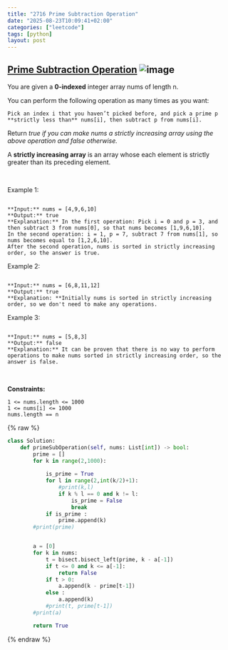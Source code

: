```yaml
---
title: "2716 Prime Subtraction Operation"
date: "2025-08-23T10:09:41+02:00"
categories: ["leetcode"]
tags: [python]
layout: post
---
```


## [Prime Subtraction Operation](https://leetcode.com/problems/prime-subtraction-operation) ![image](https://img.shields.io/badge/Difficulty-Medium-orange)

You are given a **0-indexed** integer array nums of length n.

You can perform the following operation as many times as you want:

	Pick an index i that you haven’t picked before, and pick a prime p **strictly less than** nums[i], then subtract p from nums[i].

Return *true if you can make nums a strictly increasing array using the above operation and false otherwise.*

A **strictly increasing array** is an array whose each element is strictly greater than its preceding element.

 

Example 1:

```

**Input:** nums = [4,9,6,10]
**Output:** true
**Explanation:** In the first operation: Pick i = 0 and p = 3, and then subtract 3 from nums[0], so that nums becomes [1,9,6,10].
In the second operation: i = 1, p = 7, subtract 7 from nums[1], so nums becomes equal to [1,2,6,10].
After the second operation, nums is sorted in strictly increasing order, so the answer is true.
```

Example 2:

```

**Input:** nums = [6,8,11,12]
**Output:** true
**Explanation: **Initially nums is sorted in strictly increasing order, so we don't need to make any operations.
```

Example 3:

```

**Input:** nums = [5,8,3]
**Output:** false
**Explanation:** It can be proven that there is no way to perform operations to make nums sorted in strictly increasing order, so the answer is false.
```

 

**Constraints:**

	1 <= nums.length <= 1000
	1 <= nums[i] <= 1000
	nums.length == n

{% raw %}
```python
class Solution:
    def primeSubOperation(self, nums: List[int]) -> bool:
        prime = []
        for k in range(2,1000):
            
            is_prime = True
            for l in range(2,int(k/2)+1):
                #print(k,l)
                if k % l == 0 and k != l:
                    is_prime = False
                    break
            if is_prime :
                prime.append(k)
        #print(prime)


        a = [0]
        for k in nums:
            t = bisect.bisect_left(prime, k - a[-1])
            if t <= 0 and k <= a[-1]:
                return False
            if t > 0:
                a.append(k - prime[t-1])
            else :
                a.append(k)
            #print(t, prime[t-1])
        #print(a)

        return True
```
{% endraw %}
